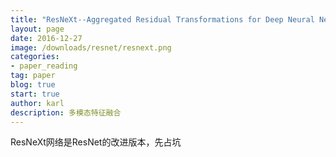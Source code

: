 ```yaml
---
title: "ResNeXt--Aggregated Residual Transformations for Deep Neural Networks"
layout: page
date: 2016-12-27
image: /downloads/resnet/resnext.png
categories: 
- paper_reading
tag: paper
blog: true
start: true
author: karl
description: 多模态特征融合
---  
```


ResNeXt网络是ResNet的改进版本，先占坑